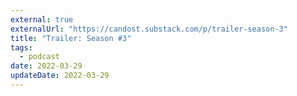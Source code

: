 ```yaml
---
external: true
externalUrl: "https://candost.substack.com/p/trailer-season-3"
title: "Trailer: Season #3"
tags:
  - podcast
date: 2022-03-29
updateDate: 2022-03-29
---
```

